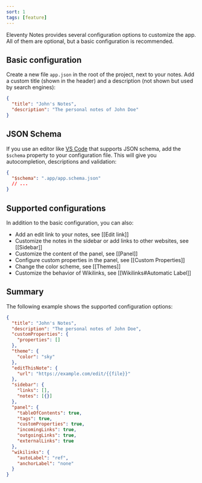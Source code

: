 ```yaml
---
sort: 1
tags: [feature]
---
```


Eleventy Notes provides several configuration options to customize the app. All of them are optional, but a basic configuration is recommended.

## Basic configuration

Create a new file `app.json` in the root of the project, next to your notes. Add a custom title (shown in the header) and a description (not shown but used by search engines):

```json
{
  "title": "John's Notes",
  "description": "The personal notes of John Doe"
}
```

## JSON Schema

If you use an editor like [VS Code](https://code.visualstudio.com/) that supports JSON schema, add the `$schema` property to your configuration file. This will give you autocompletion, descriptions and validation:

```json
{
  "$schema": ".app/app.schema.json"
  // ...
}
```

## Supported configurations

In addition to the basic configuration, you can also:

- Add an edit link to your notes, see [[Edit link]]
- Customize the notes in the sidebar or add links to other websites, see [[Sidebar]]
- Customize the content of the panel, see [[Panel]]
- Configure custom properties in the panel, see [[Custom Properties]]
- Change the color scheme, see [[Themes]]
- Customize the behavior of Wikilinks, see [[Wikilinks#Automatic Label]]

## Summary

The following example shows the supported configuration options:

```json
{
  "title": "John's Notes",
  "description": "The personal notes of John Doe",
  "customProperties": {
    "properties": []
  },
  "theme": {
    "color": "sky"
  },
  "editThisNote": {
    "url": "https://example.com/edit/{{file}}"
  },
  "sidebar": {
    "links": [],
    "notes": [{}]
  },
  "panel": {
    "tableOfContents": true,
    "tags": true,
    "customProperties": true,
    "incomingLinks": true,
    "outgoingLinks": true,
    "externalLinks": true
  },
  "wikilinks": {
    "autoLabel": "ref",
    "anchorLabel": "none"
  }
}
```
